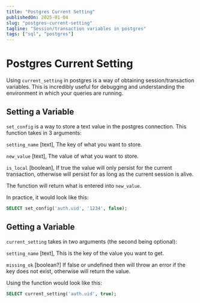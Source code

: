 ```yaml
---
title: "Postgres Current Setting"
publishedOn: 2025-01-04
slug: "postgres-current-setting"
tagline: "Session/transaction variables in postgres"
tags: ["sql", "postgres"]
---
```


# Postgres Current Setting

Using `current_setting` in postgres is a way of obtaining session/transaction
variables. This is incredibly useful for debugging and understanding the
environment in which your queries are running.

## Setting a Variable

`set_config` is a way to store a text value in the postgres connection. This
function takes in 3 arguments:

`setting_name` [text], The key of what you want to store.

`new_value` [text], The value of what you want to store.

`is_local` [boolean], If true the value will only persist for the current
transaction, otherwise will persist for as long as the current session is alive.

The function will return what is entered into `new_value`.

In practice, it would look like this:

```sql
SELECT set_config('auth.uid', '1234', false);
```

## Getting a Variable

`current_setting` takes in two arguments (the second being optional):

`setting_name` [text], This is the key of the value you want to get.

`missing_ok` [boolean?] If false or undefined then will throw an error if the
key does not exist, otherwise will return the value.

Using the function would look like this:

```sql
SELECT current_setting('auth.uid', true);
```
